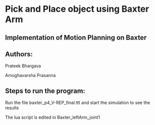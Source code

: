 # Pick and Place object using Baxter Arm
## Implementation of Motion Planning on Baxter

## Authors:

Prateek Bhargava

Amoghavarsha Prasanna

## Steps to run the program:

Run the file baxter_p4_V-REP_final.ttt and start the simulation to see the results

The lua script is edited in Baxter_leftArm_joint1

